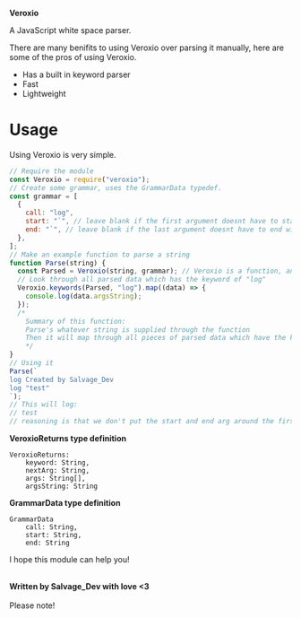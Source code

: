 **Veroxio** <br>

A JavaScript white space parser.<br>

There are many benifits to using Veroxio over parsing it manually, here are some of the pros of using Veroxio.

- Has a built in keyword parser
- Fast
- Lightweight<br>

# Usage

Using Veroxio is very simple.

```js
// Require the module
const Veroxio = require("veroxio");
// Create some grammar, uses the GrammarData typedef.
const grammar = [
  {
    call: "log",
    start: "`", // leave blank if the first argument doesnt have to start with anything specific
    end: "`", // leave blank if the last argument doesnt have to end with anything specific
  },
];
// Make an example function to parse a string
function Parse(string) {
  const Parsed = Veroxio(string, grammar); // Veroxio is a function, and will allow you to parse your string.
  // Look through all parsed data which has the keyword of "log"
  Veroxio.keywords(Parsed, "log").map((data) => {
    console.log(data.argsString);
  });
  /*
    Summary of this function:
    Parse's whatever string is supplied through the function
    Then it will map through all pieces of parsed data which have the keyword of log, and will return an array of VeroxioReturns object. (See below for VeroxioReturns object.)
    */
}
// Using it
Parse(`
log Created by Salvage_Dev
log "test"
`);
// This will log:
// test
// reasoning is that we don't put the start and end arg around the first line.
```

**VeroxioReturns type definition**<br>

```
VeroxioReturns:
    keyword: String,
    nextArg: String,
    args: String[],
    argsString: String
```

**GrammarData type definition**<br>

```
GrammarData
    call: String,
    start: String,
    end: String
```

I hope this module can help you!
<br><br>

**Written by Salvage_Dev with love <3**
<br><br>
Please note!